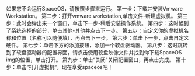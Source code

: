 如果您不会运行SpaceOS，请按照步骤来运行。
第一步：下载并安装Vmware Workstation。
第二步：打开vmware workstation,单击文件-新建虚拟机。
第三步：此时会弹出来一个窗口，单击下一步-稍后安装操作系统。
第四步：这时候到了系统选择的部分，单击其他-其他并点击下一步。
第五步：自定义你的虚拟机名称和位置（名称可以随便填），再点击下一步。
第六步：单击下一步，点击自定义硬件。
第七步：单击下方的添加按钮，添加一个软盘驱动器。
第八步：这时跳转到了软盘驱动器的配置界面，请点击使用软盘映像文件并找到你下载SpaceOS img的位置，单击打开。
第九步：单击“关闭"关闭配置窗口，再点击完成。
第十步：单击”打开虚拟机“。现在享受spaceos吧！
